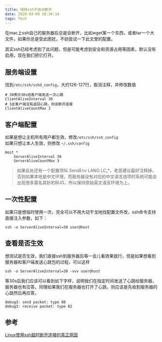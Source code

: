 ```yaml
---
title: 保持ssh不自动断开
date: 2020-03-09 18:34:14
tags: Tech
---
```


在mac上ssh自己的服务器后总是会断开，比如wget某一个东西，或者tar一个大文件，如果你总是受此困扰，不妨尝试一下此文里的配置。

其实ssh已经考虑到了此问题，但是可能考虑到安全和资源占用等因素，默认没有启用，现在我们把它打开。

服务端设置
-----

找到`/etc/ssh/sshd_config`，大约126-127行，取消注释，并修改数值

```
# 30表示30s给客户端发送一次心跳
ClientAliveInterval 30
# 3此客户端没有返回心跳，则会断开连接
ClientAliveCountMax 3
```

客户端配置
-----

如果是想让主机所有用户都生效，修改`/etc/ssh/ssh_config`  
如果只想让本人生效，则修改 `~/.ssh/config`

```
Host *
    ServerAliveInterval 30
    ServerAliveCountMax 3
```

> 如果此处还有一个配置项叫 SendEnv LANG LC_*，老高建议最好注释掉，否则如果本地是中文环境，而服务器没有对应的中文语言选项时系统可能会出现很多莫名其妙的BUG，所以保持原始英文语言环境为上。

一次性配置
-----

如果只是想临时使用一次，完全可以不用大动干戈地找配置文件改，ssh命令支持直接注入参数，如下：

```
ssh -o ServerAliveInterval=30 user@host
```

查看是否生效
------

想测试是否生效，我们直接ssh到服务器后等一会儿看效果就行，但是如果想看到服务器和客户端发送心跳包的过程，可以这样

```
ssh -o ServerAliveInterval=30 -vvv user@host
```

等30s后我们应该可以看到如下字样，说明我们在指定时间发送了心跳给服务器，服务器也有应答。同理如果我们在服务器也打开了心跳，则应该是先收到服务器的心跳然后再应答。

```
debug3: send packet: type 80
debug3: receive packet: type 82
```

## 参考

[Linux使用ssh超时断开连接的真正原因](http://bluebiu.com/blog/linux-ssh-session-alive.html)

